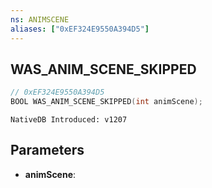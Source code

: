 ```yaml
---
ns: ANIMSCENE
aliases: ["0xEF324E9550A394D5"]
---
```

## WAS_ANIM_SCENE_SKIPPED

```c
// 0xEF324E9550A394D5
BOOL WAS_ANIM_SCENE_SKIPPED(int animScene);
```

```
NativeDB Introduced: v1207
```

## Parameters
* **animScene**:
